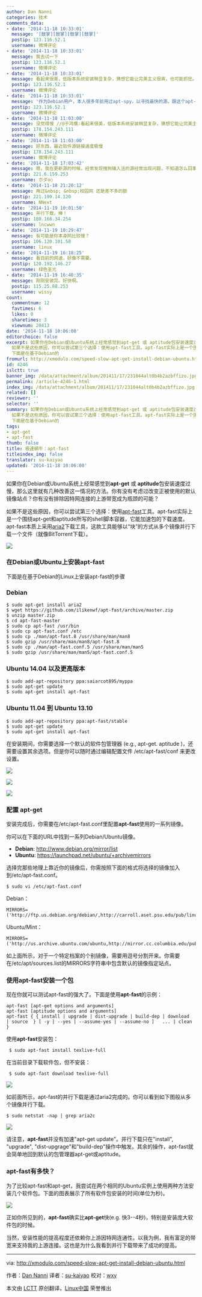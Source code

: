 ```yaml
---
author: Dan Nanni
categories: 技术
comments_data:
- date: '2014-11-18 10:33:01'
  message: '[鼓掌][鼓掌][鼓掌][鼓掌]'
  postip: 123.116.52.1
  username: 微博评论
- date: '2014-11-18 10:33:01'
  message: 我去试一下
  postip: 123.116.52.1
  username: 微博评论
- date: '2014-11-18 10:33:01'
  message: 看起来很美，低版本系统安装稍显复杂，猜想它能让完美主义很爽，也可能抓狂。
  postip: 123.116.52.1
  username: 微博评论
- date: '2014-11-18 10:33:01'
  message: '作为Debian用户，本人很多年前用过apt-spy，以寻找最快的源。跟这个apt-fast原理不同。//@西邮Linux兴趣小组: [鼓掌][鼓掌][鼓掌][鼓掌]'
  postip: 123.116.52.1
  username: 微博评论
- date: '2014-11-18 11:03:00'
  message: 没觉得慢 //@于鸿儒:看起来很美，低版本系统安装稍显复杂，猜想它能让完美主义很爽，也可能抓狂。
  postip: 178.154.243.111
  username: 微博评论
- date: '2014-11-18 11:03:00'
  message: 好东西，最近软件源链接速度极慢
  postip: 178.154.243.111
  username: 微博评论
- date: '2014-11-18 17:03:42'
  message: 嗯，我在更新源的时候，经常发现搜狗输入法的源经常出现问题，不知道怎么回事。还有一些库的经常会在update时抓取失败
  postip: 221.6.159.253
  username: 朩ダo○
- date: '2014-11-18 21:20:12'
  message: 用过&nbsp; &nbsp;校园网 还是差不多的额
  postip: 221.199.14.120
  username: NNext
- date: '2014-11-19 10:01:50'
  message: 并行下载，棒！
  postip: 180.168.34.254
  username: lncwwn
- date: '2014-11-19 10:29:47'
  message: 有可能是你本身网比较慢？
  postip: 106.120.101.58
  username: linux
- date: '2014-11-19 16:18:25'
  message: 看目前的网速，好像不需要。
  postip: 120.192.146.27
  username: 绿色圣光
- date: '2014-11-19 16:40:35'
  message: 刚刚安装完。好快啊。
  postip: 115.25.88.253
  username: wissy
count:
  commentnum: 12
  favtimes: 6
  likes: 0
  sharetimes: 3
  viewnum: 20413
date: '2014-11-18 10:06:00'
editorchoice: false
excerpt: 如果你在Debian或Ubuntu系统上经常感觉到apt-get 或 aptitude包安装速度过慢，那么这里就有几种改善这一情况的方法。你有没有考虑过改变正被使用的默认镜像站点？你有没有排除因特网连接的上游带宽成为瓶颈的可能？
  如果不是这些原因，你可以尝试第三个选择：使用apt-fast工具。apt-fast实际上是一个围绕apt-get和aptitude所写的shell脚本容器，它能加速包的下载速度。apt-fast本质上采用aria2下载工具，这款工具能够以块的方式从多个镜像并行下载一个文件（就像BitTorrent下载）。  在Debian或Ubuntu上安装apt-fast
  下面是在基于Debian的
fromurl: http://xmodulo.com/speed-slow-apt-get-install-debian-ubuntu.html
id: 4246
islctt: true
banner_img: /data/attachment/album/201411/17/231044alt0b4b2azbffizo.jpg
permalink: /article-4246-1.html
index_img: /data/attachment/album/201411/17/231044alt0b4b2azbffizo.jpg.thumb.jpg
related: []
reviewer: ''
selector: ''
summary: 如果你在Debian或Ubuntu系统上经常感觉到apt-get 或 aptitude包安装速度过慢，那么这里就有几种改善这一情况的方法。你有没有考虑过改变正被使用的默认镜像站点？你有没有排除因特网连接的上游带宽成为瓶颈的可能？
  如果不是这些原因，你可以尝试第三个选择：使用apt-fast工具。apt-fast实际上是一个围绕apt-get和aptitude所写的shell脚本容器，它能加速包的下载速度。apt-fast本质上采用aria2下载工具，这款工具能够以块的方式从多个镜像并行下载一个文件（就像BitTorrent下载）。  在Debian或Ubuntu上安装apt-fast
  下面是在基于Debian的
tags:
- apt-get
- apt-fast
thumb: false
title: 极速蜗牛：apt-fast
titleindex_img: false
translator: su-kaiyao
updated: '2014-11-18 10:06:00'
---
```


如果你在Debian或Ubuntu系统上经常感觉到**apt-get** 或 **aptitude**包安装速度过慢，那么这里就有几种改善这一情况的方法。你有没有考虑过改变正被使用的默认镜像站点？你有没有排除因特网连接的上游带宽成为瓶颈的可能？


如果不是这些原因，你可以尝试第三个选择：使用[apt-fast](https://github.com/ilikenwf/apt-fast)工具。apt-fast实际上是一个围绕apt-get和aptitude所写的shell脚本容器，它能加速包的下载速度。apt-fast本质上采用[aria2](http://aria2.sourceforge.net/)下载工具，这款工具能够以“块”的方式从多个镜像并行下载一个文件（就像BitTorrent下载）。


![](/data/attachment/album/201411/17/231044alt0b4b2azbffizo.jpg)


### 在Debian或Ubuntu上安装apt-fast


下面是在基于Debian的Linux上安装apt-fast的步骤


### Debian



```
$ sudo apt-get install aria2
$ wget https://github.com/ilikenwf/apt-fast/archive/master.zip
$ unzip master.zip
$ cd apt-fast-master
$ sudo cp apt-fast /usr/bin
$ sudo cp apt-fast.conf /etc
$ sudo cp ./man/apt-fast.8 /usr/share/man/man8
$ sudo gzip /usr/share/man/man8/apt-fast.8
$ sudo cp ./man/apt-fast.conf.5 /usr/share/man/man5
$ sudo gzip /usr/share/man/man5/apt-fast.conf.5

```

### Ubuntu 14.04 以及更高版本



```
$ sudo add-apt-repository ppa:saiarcot895/myppa
$ sudo apt-get update
$ sudo apt-get install apt-fast

```

### Ubuntu 11.04 到 Ubuntu 13.10



```
$ sudo add-apt-repository ppa:apt-fast/stable
$ sudo apt-get update
$ sudo apt-get install apt-fast

```

在安装期间，你需要选择一个默认的软件包管理器 (e.g., apt-get. aptitude )，还需要设置其余选项。但是你可以随时通过编辑配置文件 /etc/apt-fast/conf 来更改设置。


![](/data/attachment/album/201411/17/231048koqjhkywypycoqjq.jpg)


![](/data/attachment/album/201411/17/231052oxzhtjjxkh64x5h5.jpg)


![](/data/attachment/album/201411/17/231055ux6x764uufitvtlx.jpg)


### 配置 apt-get


安装完成后，你需要在/etc/apt-fast.conf里配置**apt-fast**使用的一系列镜像。


你可以在下面的URL中找到一系列Debian/Ubuntu镜像。


* **Debian**: <http://www.debian.org/mirror/list>
* **Ubuntu**: <https://launchpad.net/ubuntu/+archivemirrors>


选择完那些地理上靠近你的镜像后，你需按照下面的格式将选择的镜像加入到/etc/apt-fast.conf。



```
$ sudo vi /etc/apt-fast.conf

```

Debian：



```
MIRRORS=('http://ftp.us.debian.org/debian/,http://carroll.aset.psu.edu/pub/linux/distributions/debian/,http://debian.gtisc.gatech.edu/debian/,http://debian.lcs.mit.edu/debian/,http://mirror.cc.columbia.edu/debian/')

```

Ubuntu/Mint：



```
MIRRORS=('http://us.archive.ubuntu.com/ubuntu,http://mirror.cc.columbia.edu/pub/linux/ubuntu/archive/,http://mirror.cc.vt.edu/pub2/ubuntu/,http://mirror.umd.edu/ubuntu/,http://mirrors.mit.edu/ubuntu/')

```

如上面所示，对于一个特定档案的个别镜像，需要用逗号分割开来。你需要在/etc/apt/sources.list的MIRRORS字符串中包含默认的镜像指定站点。


### 使用apt-fast安装一个包


现在你就可以测试apt-fast的强大了。下面是使用**apt-fast**的示例：



```
apt-fast [apt-get options and arguments]
apt-fast [aptitude options and arguments]
apt-fast { { install | upgrade | dist-upgrade | build-dep | download  | source  } [ -y | --yes | --assume-yes | --assume-no ]   ... | clean }

```

使用**apt-fast**安装包：



```
 $ sudo apt-fast install texlive-full

```

在当前目录下载软件包，但不安装：



```
 $ sudo apt-fast download texlive-full

```

![](/data/attachment/album/201411/17/231059pnukg1qinsok1zkz.jpg)


如前面所示，apt-fast的并行下载是通过aria2完成的。你可以看到如下图般从多个镜像并行下载。



```
$ sudo netstat -nap | grep aria2c

```

![](/data/attachment/album/201411/17/231101wv6cc1769gskikej.jpg)


请注意，**apt-fast**并没有加速"apt-get update"。并行下载只在"install", "upgrade", "dist-upgrage"和"build-dep"操作中触发。其余的操作，apt-fast就会简单地回到默认的包管理器apt-get或aptitude。


### apt-fast有多快？


为了比较apt-fast和apt-get，我尝试在两个相同的Ubuntu实例上使用两种方法安装几个软件包。下面的图表展示了所有软件包安装的时间(单位为秒)。


![](/data/attachment/album/201411/17/231104fzbhx7xhhsbs3hh3.jpg)


正如你所见到的，**apt-fast**确实比**apt-get**快(e.g. 快3--4秒)，特别是安装庞大软件包的时候。


当然，安装性能的提高程度还依赖你上游因特网连通性。以我为例，我有富足的带宽来支持我的上游连接。这也是为什么我看到并行下载带来了成功的提高。




---


via: <http://xmodulo.com/speed-slow-apt-get-install-debian-ubuntu.html>


作者：[Dan Nanni](http://xmodulo.com/author/nanni) 译者：[su-kaiyao](https://github.com/su-kaiyao) 校对：[wxy](https://github.com/wxy)


本文由 [LCTT](https://github.com/LCTT/TranslateProject) 原创翻译，[Linux中国](http://linux.cn/) 荣誉推出